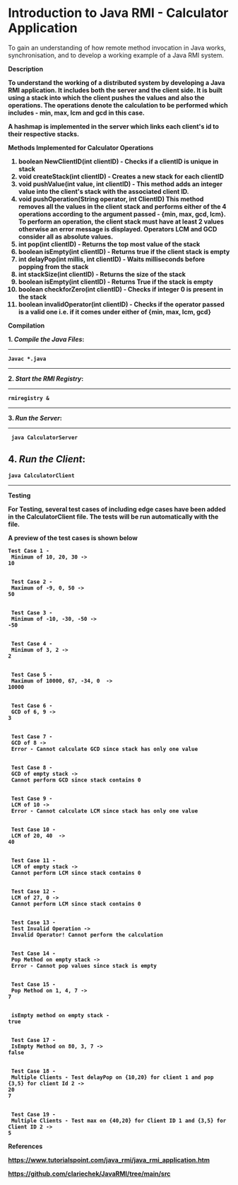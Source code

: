 # Introduction to Java RMI - Calculator Application

To gain an understanding of how remote method invocation in Java works, synchronisation, and to develop a working example of a Java RMI system.

<b> Description<b>

To understand the working of a distributed system by developing a Java RMI application. It includes both the server and the client side. 
It is built using a stack into which the client pushes the values and also the operations.
The operations denote the calculation to be performed which includes - min, max, lcm and gcd in this case. 

A hashmap is implemented in the server which links each client's id to their respective stacks.

<b>Methods Implemented for Calculator Operations<b> 

1. boolean NewClientID(int clientID) - Checks if a clientID is unique in stack 
2. void createStack(int clientID) - Creates a new stack for each clientID
3. void pushValue(int value, int clientID) - This method adds an integer value into the client's stack with the associated client ID.
4. void pushOperation(String operator, int ClientID)
This method removes all the values in the client stack and performs either of the 4 operations according to the argument passed - {min, max, gcd, lcm}.
To perform an operation, the client stack must have at least 2 values otherwise an error message is displayed. 
Operators LCM and GCD consider all as absolute values.
4. int pop(int clientID) - Returns the top most value of the stack 
5. boolean isEmpty(int clientID) - Returns true if the client stack is empty
6. int delayPop(int millis, int clientID)  - Waits milliseconds before popping from the stack 
7. int stackSize(int clientID) - 
Returns the size of the stack 
8. boolean isEmpty(int clientID) - 
Returns True if the stack is empty
9. boolean checkforZero(int clientID) - 
Checks if integer 0 is present in the stack 
10. boolean  invalidOperator(int clientID) - 
Checks if the operator passed is a valid one i.e. if it comes under either of {min, max, lcm, gcd}

<b>Compilation<b>

1.⁠ ⁠*Compile the Java Files*:

----
    Javac *.java
---

2.⁠ ⁠*Start the RMI Registry*:
  
---
    rmiregistry &
---


3.⁠ ⁠*Run the Server*:
    

---  
     java CalculatorServer

4.⁠ ⁠*Run the Client*:
--- 
    java CalculatorClient
---
<b>Testing<b>

For Testing, several test cases of including edge cases have been added in the CalculatorClient file. The tests will be run automatically with the file. 

A preview of the test cases is shown below 

```
Test Case 1 - 
 Minimum of 10, 20, 30 -> 
10


 Test Case 2 - 
 Maximum of -9, 0, 50 -> 
50


 Test Case 3 - 
 Minimum of -10, -30, -50 -> 
-50


 Test Case 4 - 
 Minimum of 3, 2 -> 
2


 Test Case 5 - 
 Maximum of 10000, 67, -34, 0  -> 
10000


 Test Case 6 - 
 GCD of 6, 9 -> 
3


 Test Case 7 - 
 GCD of 8 -> 
 Error - Cannot calculate GCD since stack has only one value


 Test Case 8 - 
 GCD of empty stack -> 
 Cannot perform GCD since stack contains 0


 Test Case 9 - 
 LCM of 10 -> 
 Error - Cannot calculate LCM since stack has only one value


 Test Case 10 - 
 LCM of 20, 40  -> 
40


 Test Case 11 - 
 LCM of empty stack -> 
 Cannot perform LCM since stack contains 0


 Test Case 12 - 
 LCM of 27, 0 -> 
 Cannot perform LCM since stack contains 0


 Test Case 13 - 
 Test Invalid Operation -> 
 Invalid Operator! Cannot perform the calculation 


 Test Case 14 - 
 Pop Method on empty stack -> 
 Error - Cannot pop values since stack is empty


 Test Case 15 - 
 Pop Method on 1, 4, 7 -> 
7


 isEmpty method on empty stack - 
true


 Test Case 17 - 
 IsEmpty Method on 80, 3, 7 -> 
false


 Test Case 18 - 
 Multiple Clients - Test delayPop on {10,20} for client 1 and pop {3,5} for client Id 2 -> 
20
7


 Test Case 19 - 
 Multiple Clients - Test max on {40,20} for Client ID 1 and {3,5} for Client ID 2 -> 
5
```

<b>References<b>

https://www.tutorialspoint.com/java_rmi/java_rmi_application.htm

https://github.com/clariechek/JavaRMI/tree/main/src